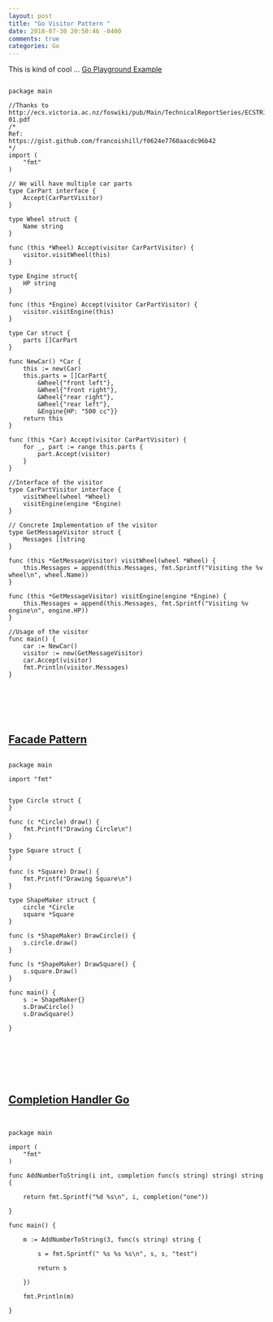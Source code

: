 ```yaml
---
layout: post
title: "Go Visitor Pattern "
date: 2018-07-30 20:50:46 -0400
comments: true
categories: Go
---
```


This is kind of cool ... [Go Playground Example](https://play.golang.org/p/TU6-Z_KYAlb)

<pre>
<code class="language-go">
package main

//Thanks to http://ecs.victoria.ac.nz/foswiki/pub/Main/TechnicalReportSeries/ECSTR11-01.pdf
/*
Ref:
https://gist.github.com/francoishill/f0624e7760aacdc96b42
*/
import (
	"fmt"
)

// We will have multiple car parts
type CarPart interface {
	Accept(CarPartVisitor)
}

type Wheel struct {
	Name string
}

func (this *Wheel) Accept(visitor CarPartVisitor) {
	visitor.visitWheel(this)
}

type Engine struct{
	HP string
}

func (this *Engine) Accept(visitor CarPartVisitor) {
	visitor.visitEngine(this)
}

type Car struct {
	parts []CarPart
}

func NewCar() *Car {
	this := new(Car)
	this.parts = []CarPart{
		&Wheel{"front left"},
		&Wheel{"front right"},
		&Wheel{"rear right"},
		&Wheel{"rear left"},
		&Engine{HP: "500 cc"}}
	return this
}

func (this *Car) Accept(visitor CarPartVisitor) {
	for _, part := range this.parts {
		part.Accept(visitor)
	}
}

//Interface of the visitor
type CarPartVisitor interface {
	visitWheel(wheel *Wheel)
	visitEngine(engine *Engine)
}

// Concrete Implementation of the visitor
type GetMessageVisitor struct {
	Messages []string
}

func (this *GetMessageVisitor) visitWheel(wheel *Wheel) {
	this.Messages = append(this.Messages, fmt.Sprintf("Visiting the %v wheel\n", wheel.Name))
}

func (this *GetMessageVisitor) visitEngine(engine *Engine) {
	this.Messages = append(this.Messages, fmt.Sprintf("Visiting %v engine\n", engine.HP))
}

//Usage of the visitor
func main() {
	car := NewCar()
	visitor := new(GetMessageVisitor)
	car.Accept(visitor)
	fmt.Println(visitor.Messages)
}

</code>
</pre>

<br><br>

## [Facade Pattern](https://play.golang.org/p/nZtecznpici)

<pre>
<code class="language-go">
package main

import "fmt"


type Circle struct {
}

func (c *Circle) draw() {
	fmt.Printf("Drawing Circle\n")
}

type Square struct {
}

func (s *Square) Draw() {
	fmt.Printf("Drawing Square\n")
}

type ShapeMaker struct {
	circle *Circle
	square *Square
}

func (s *ShapeMaker) DrawCircle() {
	s.circle.draw()
}

func (s *ShapeMaker) DrawSquare() {
	s.square.Draw()
}

func main() {
	s := ShapeMaker{}
	s.DrawCircle()
	s.DrawSquare()

}


</code>
</pre>

<br><br>

## [Completion Handler Go](https://play.golang.org/p/KuRU7kgz5ar)

<pre>
<code class="language-go">

package main

import (
	"fmt"
)

func AddNumberToString(i int, completion func(s string) string) string {

	return fmt.Sprintf("%d %s\n", i, completion("one"))

}

func main() {

	m := AddNumberToString(3, func(s string) string {

		s = fmt.Sprintf(" %s %s %s\n", s, s, "test")

		return s

	})

	fmt.Println(m)

}




</code>
</pre>

<script>(function(d, s, id) {
  var js, fjs = d.getElementsByTagName(s)[0];
  if (d.getElementById(id)) return;
  js = d.createElement(s); js.id = id;
  js.src = "//connect.facebook.net/en_US/sdk.js#xfbml=1&version=v2.8&appId=671657696349259";
  fjs.parentNode.insertBefore(js, fjs);
}(document, 'script', 'facebook-jssdk'));</script>

<!--  Enter text below, if you want -->
